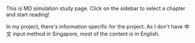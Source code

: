 This is MD simulation study page. Click on the sidebar to select a chapter and start reading!

In my project, there's information specific for the project. As I don't have 中文 input method in Singapore, most of the content is in English.